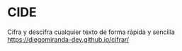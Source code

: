 # CIDE 
Cifra y descifra cualquier texto de forma rápida y sencilla 
https://diegomiranda-dev.github.io/cifrar/
